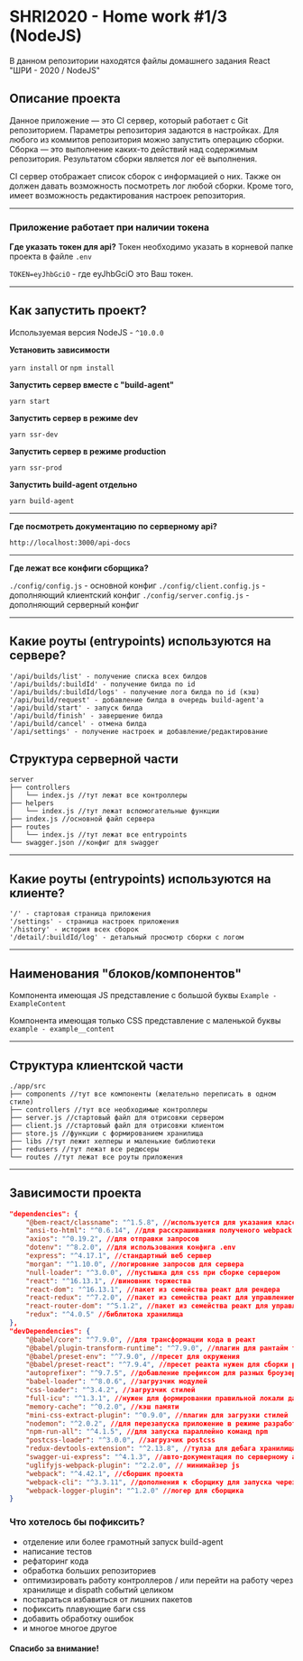 # SHRI2020 - Home work #1/3 (NodeJS)

<!-- ![Иллюстрация к проекту](https://www.alexadevops.com/assets/images/DevOps_crop.png) -->

В данном репозитории находятся файлы домашнего задания React "ШРИ - 2020 / NodeJS"

## Описание проекта
Данное приложение — это CI сервер, который работает с Git репозиторием. Параметры репозитория задаются в настройках.
Для любого из коммитов репозитория можно запустить операцию сборки. Сборка — это выполнение каких-то действий над содержимым репозитория. Результатом сборки является лог её выполнения.

CI сервер отображает список сборок с информацией о них. Также он должен давать возможность посмотреть лог любой сборки. Кроме того, имеет возможность редактирования настроек репозитория.

___
### Приложение работает при наличии токена

**Где указать токен для api?**
Токен необходимо указать в корневой папке проекта в файле `.env`

`TOKEN=eyJhbGciO` - где eyJhbGciO это Ваш токен.
___

## Как запустить проект?

Используемая версия NodeJS - `^10.0.0` 

**Установить зависимости**

`yarn install` or `npm install`

**Запустить сервер вместе с "build-agent"**

`yarn start`

**Запустить сервер в режиме dev**

`yarn ssr-dev`

**Запустить сервер в режиме production**

`yarn ssr-prod`

**Запустить build-agent отдельно**

`yarn build-agent`
___

**Где посмотреть документацию по серверному api?**

`http://localhost:3000/api-docs`
___

**Где лежат все конфиги сборщика?**

`./config/config.js` - основной конфиг
`./config/client.config.js` - дополняющий клиентский конфиг
`./config/server.config.js` - дополняющий серверный конфиг
___

## Какие роуты (entrypoints) используются на сервере?
```
'/api/builds/list' - получение списка всех билдов
'/api/builds/:buildId' - получение билда по id
'/api/builds/:buildId/logs' - получение лога билда по id (кэш)
'/api/build/request' - добавление билда в очередь build-agent'а
'/api/build/start' - запуск билда
'/api/build/finish' - завершение билда
'/api/build/cancel' - отмена билда
'/api/settings' - получение настроек и добавление/редактирование
```
## Структура серверной части
```
server
├── controllers
│   └── index.js //тут лежат все контроллеры
├── helpers
│   └── index.js //тут лежат вспомогательные функции
├── index.js //основной файл сервера
├── routes
│   └── index.js //тут лежат все entrypoints
└── swagger.json //конфиг для swagger
```
___

## Какие роуты (entrypoints) используются на клиенте?

```
'/' - стартовая страница приложения
'/settings' - страница настроек приложения
'/history' - история всех сборок
'/detail/:buildId/log' - детальный просмотр сборки с логом
```

___
## Наименования "блоков/компонентов"

Компонента имеющая JS представление с большой буквы
`Example - ExampleContent`

Компонента имеющая только CSS представление с маленькой буквы
`example - example__content`
____

## Структура клиентской части

```
./app/src
├── components //тут все компоненты (желательно переписать в одном стиле)
├── controllers //тут все необходимые контроллеры
├── server.js //стартовый файл для отрисовки сервером
├── client.js //стартовый файл для отрисовки клиентом
├── store.js //функции с формированием хранилища
├── libs //тут лежит хелперы и маленькие библиотеки
├── redusers //тут лежат все редюсеры
└── routes //тут лежат все роуты приложения
```
___

## Зависимости проекта

```json
"dependencies": {
    "@bem-react/classname": "^1.5.8", //используется для указания классов тэгам
    "ansi-to-html": "^0.6.14", //для расскрашивания полученого webpack лога
    "axios": "^0.19.2", //для отправки запросов
    "dotenv": "^8.2.0", //для использования конфига .env
    "express": "^4.17.1", //стандартный веб сервер
    "morgan": "^1.10.0", //логировние запросов для сервера
    "null-loader": "^3.0.0", //пустышка для css при сборке сервером
    "react": "^16.13.1", //виновник торжества
    "react-dom": "^16.13.1", //пакет из семейства реакт для рендера
    "react-redux": "^7.2.0", //пакет из семейства реакт для управлением хранилищем
    "react-router-dom": "^5.1.2", //пакет из семейства реакт для управления машрутизацией
    "redux": "^4.0.5" //библитока хранилища
},
"devDependencies": {
    "@babel/core": "^7.9.0", //для трансформации кода в реакт
    "@babel/plugin-transform-runtime": "^7.9.0", //плагин для рантайм трансформации
    "@babel/preset-env": "^7.9.0", //пресет для окружения
    "@babel/preset-react": "^7.9.4", //пресет реакта нужен для сборки реакта
    "autoprefixer": "^9.7.5", //добавление префиксом для разных броузеров
    "babel-loader": "^8.0.6", //загрузчик модулей
    "css-loader": "^3.4.2", //загрузчик стилей
    "full-icu": "^1.3.1", //нужен для формировании правильной локали даты и времени как на сервере так и на клиенте
    "memory-cache": "^0.2.0", //кэш памяти
    "mini-css-extract-plugin": "^0.9.0", //плагин для загрузки стилей
    "nodemon": "^2.0.2", //для перезапуска приложение в режиме разработки
    "npm-run-all": "^4.1.5", //для запуска параллейно команд npm
    "postcss-loader": "^3.0.0", //загрузчик postcss
    "redux-devtools-extension": "^2.13.8", //тулза для дебага хранилища
    "swagger-ui-express": "^4.1.3", //авто-документация по серверному api
    "uglifyjs-webpack-plugin": "^2.2.0", // минимайзер js
    "webpack": "^4.42.1", //сборшик проекта
    "webpack-cli": "^3.3.11", //дополнения к сборщику для запуска через консоль
    "webpack-logger-plugin": "^1.2.0" //логер для сборщика
}
```


### Что хотелось бы пофиксить?
- отделение или более грамотный запуск build-agent
- написание тестов
- рефаторинг кода
- обработка больших репозиториев
- оптимизировать работу контроллеров / или перейти на работу через хранилище и dispath событий целиком
- постараться избавиться от лишних пакетов
- пофиксить плавующие баги css
- добавить обработку ошибок
- и многое многое другое

#### Спасибо за внимание!